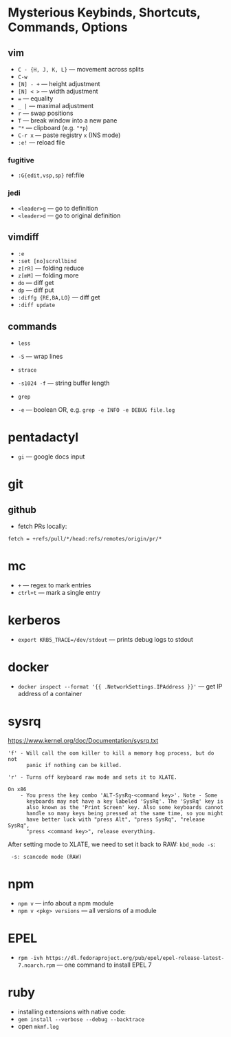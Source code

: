 # Mysterious Keybinds, Shortcuts, Commands, Options

## vim

 * `C - {H, J, K, L}` — movement across splits
 * `C-w`
  * `[N] - +` — height adjustment
  * `[N] < >` — width adjustment
  * `=` — equality
  * `_ |` — maximal adjustment
  * `r` — swap positions
  * `T` — break window into a new pane
 * `"*` — clipboard (e.g. `"*p`)
 * `C-r x` — paste registry `x` (INS mode)
 * `:e!` — reload file


### fugitive

 * `:G{edit,vsp,sp}` ref:file


### jedi

 * `<leader>g` — go to definition
 * `<leader>d` — go to original definition


## vimdiff

 * `:e`
 * `:set [no]scrollbind`
 * `z[rR]` — folding reduce
 * `z[mM]` — folding more
 * `do` — diff get
 * `dp` — diff put
 * `:diffg {RE,BA,LO}` — diff get
 * `:diff update`


## commands

 * `less`
  * `-S` — wrap lines

 * `strace`
  * `-s1024 -f` — string buffer length

 * `grep`
  * `-e` — boolean OR, e.g. `grep -e INFO -e DEBUG file.log`

# pentadactyl

 * `gi` — google docs input


# git

## github

 * fetch PRs locally:

  ```
  fetch = +refs/pull/*/head:refs/remotes/origin/pr/*
  ```


# mc

 * `+` — regex to mark entries
 * `ctrl+t` — mark a single entry


# kerberos

 * `export KRB5_TRACE=/dev/stdout` — prints debug logs to stdout


# docker

 * `docker inspect --format '{{ .NetworkSettings.IPAddress }}'` — get IP address of a container


# sysrq

https://www.kernel.org/doc/Documentation/sysrq.txt

```
'f' - Will call the oom killer to kill a memory hog process, but do not
      panic if nothing can be killed.

'r' - Turns off keyboard raw mode and sets it to XLATE.

On x86
    - You press the key combo 'ALT-SysRq-<command key>'. Note - Some
      keyboards may not have a key labeled 'SysRq'. The 'SysRq' key is
      also known as the 'Print Screen' key. Also some keyboards cannot
      handle so many keys being pressed at the same time, so you might
      have better luck with "press Alt", "press SysRq", "release SysRq",
      "press <command key>", release everything.
```

After setting mode to XLATE, we need to set it back to RAW: `kbd_mode -s`:

```
 -s: scancode mode (RAW)
```


# npm

 * `npm v` — info about a npm module
 * `npm v <pkg> versions` — all versions of a module


# EPEL

 * `rpm -ivh https://dl.fedoraproject.org/pub/epel/epel-release-latest-7.noarch.rpm` — one command to install EPEL 7


# ruby

 * installing extensions with native code:
  * `gem install --verbose --debug --backtrace`
  * open `mkmf.log`

